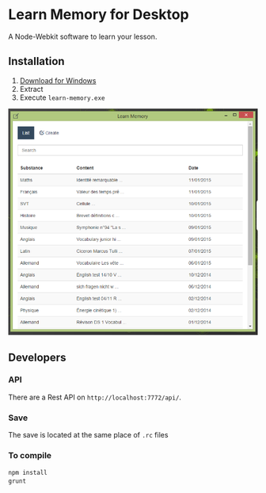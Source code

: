 # Learn Memory for Desktop

A Node-Webkit software to learn your lesson.

## Installation

1. [Download for Windows](https://raw.githubusercontent.com/cedced19/learn-memory-desktop/master/dist/Windows.zip)
2. Extract
3. Execute `learn-memory.exe`

![Demo](demo.png)


## Developers

### API

There are a Rest API on `http://localhost:7772/api/`.

### Save

The save is located at the same place of `.rc` files

### To compile

```bash
npm install
grunt
```